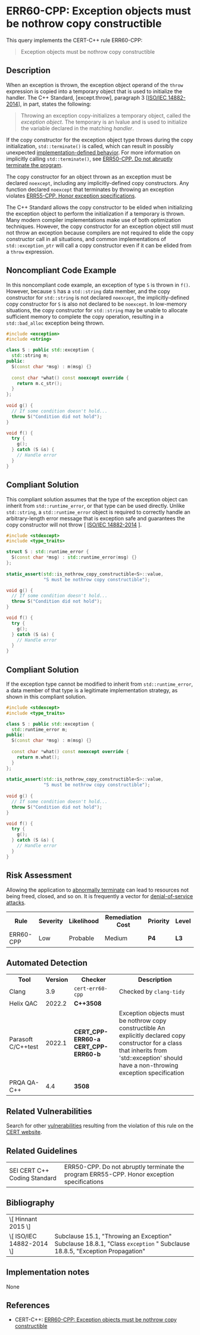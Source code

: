 # ERR60-CPP: Exception objects must be nothrow copy constructible

This query implements the CERT-C++ rule ERR60-CPP:

> Exception objects must be nothrow copy constructible


## Description

When an exception is thrown, the exception object operand of the `throw` expression is copied into a temporary object that is used to initialize the handler. The C++ Standard, \[except.throw\], paragraph 3 \[[ISO/IEC 14882-2014](https://wiki.sei.cmu.edu/confluence/display/cplusplus/AA.+Bibliography#AA.Bibliography-ISO%2FIEC14882-2014)\], in part, states the following:

> Throwing an exception copy-initializes a temporary object, called the *exception object*. The temporary is an lvalue and is used to initialize the variable declared in the matching *handler*.


If the copy constructor for the exception object type throws during the copy initialization, `std::terminate()` is called, which can result in possibly unexpected [implementation-defined behavior](https://wiki.sei.cmu.edu/confluence/display/cplusplus/BB.+Definitions#BB.Definitions-implementation-definedbehavior). For more information on implicitly calling `std::terminate()`, see [ERR50-CPP. Do not abruptly terminate the program](https://wiki.sei.cmu.edu/confluence/display/cplusplus/ERR50-CPP.+Do+not+abruptly+terminate+the+program).

The copy constructor for an object thrown as an exception must be declared `noexcept`, including any implicitly-defined copy constructors. Any function declared `noexcept` that terminates by throwing an exception violates [ERR55-CPP. Honor exception specifications](https://www.securecoding.cert.org/confluence/display/cplusplus/ERR55-CPP.+Honor+exception+specifications).

The C++ Standard allows the copy constructor to be elided when initializing the exception object to perform the initialization if a temporary is thrown. Many modern compiler implementations make use of both optimization techniques. However, the copy constructor for an exception object still must not throw an exception because compilers are not required to elide the copy constructor call in all situations, and common implementations of `std::exception_ptr` will call a copy constructor even if it can be elided from a `throw` expression.

## Noncompliant Code Example

In this noncompliant code example, an exception of type `S` is thrown in `f()`. However, because `S` has a `std::string` data member, and the copy constructor for `std::string` is not declared `noexcept`, the implicitly-defined copy constructor for `S` is also not declared to be `noexcept`. In low-memory situations, the copy constructor for `std::string` may be unable to allocate sufficient memory to complete the copy operation, resulting in a `std::bad_alloc` exception being thrown.

```cpp
#include <exception>
#include <string>

class S : public std::exception {
  std::string m;
public:
  S(const char *msg) : m(msg) {}
  
  const char *what() const noexcept override {
    return m.c_str();   
  }
};
 
void g() {
  // If some condition doesn't hold...
  throw S("Condition did not hold");
}

void f() {
  try {
    g();
  } catch (S &s) {
    // Handle error
  }
}
```

## Compliant Solution

This compliant solution assumes that the type of the exception object can inherit from `std::runtime_error`, or that type can be used directly. Unlike `std::string`, a `std::runtime_error` object is required to correctly handle an arbitrary-length error message that is exception safe and guarantees the copy constructor will not throw \[ [ISO/IEC 14882-2014](https://wiki.sei.cmu.edu/confluence/display/cplusplus/AA.+Bibliography#AA.Bibliography-ISO%2FIEC14882-2014) \].

```cpp
#include <stdexcept>
#include <type_traits>

struct S : std::runtime_error {
  S(const char *msg) : std::runtime_error(msg) {}
};
 
static_assert(std::is_nothrow_copy_constructible<S>::value,
              "S must be nothrow copy constructible");

void g() {
  // If some condition doesn't hold...
  throw S("Condition did not hold");
}

void f() {
  try {
    g();
  } catch (S &s) {
    // Handle error
  }
}
```

## Compliant Solution

If the exception type cannot be modified to inherit from `std::runtime_error`, a data member of that type is a legitimate implementation strategy, as shown in this compliant solution.

```cpp
#include <stdexcept>
#include <type_traits>

class S : public std::exception {
  std::runtime_error m;
public:
  S(const char *msg) : m(msg) {}
  
  const char *what() const noexcept override {
    return m.what();   
  }
};
 
static_assert(std::is_nothrow_copy_constructible<S>::value,
              "S must be nothrow copy constructible");
 
void g() {
  // If some condition doesn't hold...
  throw S("Condition did not hold");
}

void f() {
  try {
    g();
  } catch (S &s) {
    // Handle error
  }
}
```

## Risk Assessment

Allowing the application to [abnormally terminate](https://wiki.sei.cmu.edu/confluence/display/cplusplus/BB.+Definitions#BB.Definitions-abnormaltermination) can lead to resources not being freed, closed, and so on. It is frequently a vector for [denial-of-service attacks](https://wiki.sei.cmu.edu/confluence/display/cplusplus/BB.+Definitions).

<table> <tbody> <tr> <th> Rule </th> <th> Severity </th> <th> Likelihood </th> <th> Remediation Cost </th> <th> Priority </th> <th> Level </th> </tr> <tr> <td> ERR60-CPP </td> <td> Low </td> <td> Probable </td> <td> Medium </td> <td> <strong>P4</strong> </td> <td> <strong>L3</strong> </td> </tr> </tbody> </table>


## Automated Detection

<table> <tbody> <tr> <th> Tool </th> <th> Version </th> <th> Checker </th> <th> Description </th> </tr> <tr> <td> <a> Clang </a> </td> <td> 3.9 </td> <td> <code>cert-err60-cpp</code> </td> <td> Checked by <code>clang-tidy</code> </td> </tr> <tr> <td> <a> Helix QAC </a> </td> <td> 2022.2 </td> <td> <strong>C++3508</strong> </td> <td> </td> </tr> <tr> <td> <a> Parasoft C/C++test </a> </td> <td> 2022.1 </td> <td> <strong>CERT_CPP-ERR60-a</strong> <strong>CERT_CPP-ERR60-b</strong> </td> <td> Exception objects must be nothrow copy constructible An explicitly declared copy constructor for a class that inherits from 'std::exception' should have a non-throwing exception specification </td> </tr> <tr> <td> <a> PRQA QA-C++ </a> </td> <td> 4.4 </td> <td> <strong>3508</strong> </td> <td> </td> </tr> </tbody> </table>


## Related Vulnerabilities

Search for other [vulnerabilities](https://wiki.sei.cmu.edu/confluence/display/cplusplus/BB.+Definitions#BB.Definitions-vulnerability) resulting from the violation of this rule on the [CERT website](https://www.kb.cert.org/vulnotes/bymetric?searchview&query=FIELD+KEYWORDS+contains+ERR60-CPP).

## Related Guidelines

<table> <tbody> <tr> <td> <a> SEI CERT C++ Coding Standard </a> </td> <td> <a> ERR50-CPP. Do not abruptly terminate the program </a> <a> ERR55-CPP. Honor exception specifications </a> </td> </tr> </tbody> </table>


## Bibliography

<table> <tbody> <tr> <td> \[ <a> Hinnant 2015 </a> \] </td> <td> </td> </tr> <tr> <td> \[ <a> ISO/IEC 14882-2014 </a> \] </td> <td> Subclause 15.1, "Throwing an Exception" Subclause 18.8.1, "Class <code>exception</code> " Subclause 18.8.5, "Exception Propagation" </td> </tr> </tbody> </table>


## Implementation notes

None

## References

* CERT-C++: [ERR60-CPP: Exception objects must be nothrow copy constructible](https://wiki.sei.cmu.edu/confluence/pages/viewpage.action?pageId=88046682)
